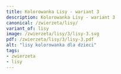 ```yaml
---
title: Kolorowanka Lisy - wariant 3
description: Kolorowanka Lisy - wariant 3
canonical: /zwierzeta/lisy/
variant_of: lisy
image: /zwierzeta/lisy/3/lisy-3.svg
pdf: /zwierzeta/lisy/3/lisy-3.pdf
alt: "lisy kolorowanka dla dzieci"
tags:
- zwierzeta
- lisy
---
```

